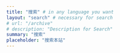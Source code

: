 ```yaml
---
title: "搜索" # in any language you want
layout: "search" # necessary for search
# url: "/archive"
# description: "Description for Search"
summary: "搜索"
placeholder: "搜索本站"
---
```

